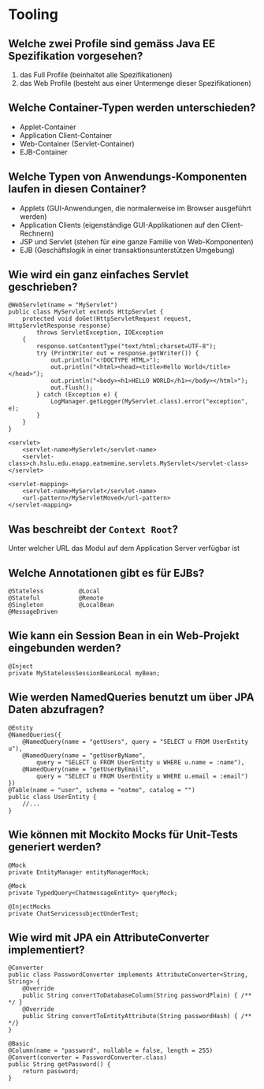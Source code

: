 # Tooling

## Welche zwei Profile sind gemäss Java EE Spezifikation vorgesehen?
1. das Full Profile (beinhaltet alle Spezifikationen)
2. das Web Profile (besteht aus einer Untermenge dieser Spezifikationen)

## Welche Container-Typen werden unterschieden?
* Applet-Container
* Application Client-Container
* Web-Container (Servlet-Container)
* EJB-Container

## Welche Typen von Anwendungs-Komponenten laufen in diesen Container?
* Applets (GUI-Anwendungen, die  normalerweise  im  Browser ausgeführt  werden)
* Application Clients (eigenständige GUI-Applikationen auf den Client-Rechnern)
* JSP und Servlet (stehen für eine ganze Familie von Web-Komponenten)
* EJB (Geschäftslogik in einer transaktionsunterstützen Umgebung)

## Wie wird ein ganz einfaches Servlet geschrieben?
```
@WebServlet(name = "MyServlet")
public class MyServlet extends HttpServlet {
    protected void doGet(HttpServletRequest request, HttpServletResponse response) 
        throws ServletException, IOException 
    {
        response.setContentType("text/html;charset=UTF-8");
        try (PrintWriter out = response.getWriter()) {
            out.println("<!DOCTYPE HTML>");
            out.println("<html><head><title>Hello World</title></head>");
            out.println("<body><h1>HELLO WORLD</h1></body></html>");
            out.flush();
        } catch (Exception e) {
            LogManager.getLogger(MyServlet.class).error("exception", e);
        }
    }
}

<servlet>
    <servlet-name>MyServlet</servlet-name>
    <servlet-class>ch.hslu.edu.enapp.eatmemine.servlets.MyServlet</servlet-class>
</servlet>

<servlet-mapping>
    <servlet-name>MyServlet</servlet-name>
    <url-pattern>/MyServletMoved</url-pattern>
</servlet-mapping>
```

## Was beschreibt der `Context Root`?
Unter welcher URL das Modul auf dem Application Server verfügbar ist

## Welche Annotationen gibt es für EJBs?
```
@Stateless          @Local
@Stateful           @Remote
@Singleton          @LocalBean
@MessageDriven
```

## Wie kann ein Session Bean in ein Web-Projekt eingebunden werden?
```
@Inject
private MyStatelessSessionBeanLocal myBean;
```

## Wie werden NamedQueries benutzt um über JPA Daten abzufragen?
```
@Entity
@NamedQueries({
    @NamedQuery(name = "getUsers", query = "SELECT u FROM UserEntity u"),
    @NamedQuery(name = "getUserByName", 
        query = "SELECT u FROM UserEntity u WHERE u.name = :name"),
    @NamedQuery(name = "getUserByEmail", 
        query = "SELECT u FROM UserEntity u WHERE u.email = :email")
})
@Table(name = "user", schema = "eatme", catalog = "")
public class UserEntity {
    //...
}
```

## Wie können mit Mockito Mocks für Unit-Tests generiert werden?
```
@Mock
private EntityManager entityManagerMock;

@Mock
private TypedQuery<ChatmessageEntity> queryMock;

@InjectMocks
private ChatServicessubjectUnderTest;
```

## Wie wird mit JPA ein AttributeConverter implementiert?
```
@Converter
public class PasswordConverter implements AttributeConverter<String, String> {
    @Override
    public String convertToDatabaseColumn(String passwordPlain) { /** */ }
    @Override
    public String convertToEntityAttribute(String passwordHash) { /** */}
}

@Basic
@Column(name = "password", nullable = false, length = 255)
@Convert(converter = PasswordConverter.class)
public String getPassword() {
    return password;
}
```


